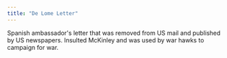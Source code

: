 ```yaml
---
title: "De Lome Letter"
---
```

Spanish ambassador's letter that was removed from US mail and published by US newspapers. Insulted McKinley and was used by war hawks to campaign for war.

